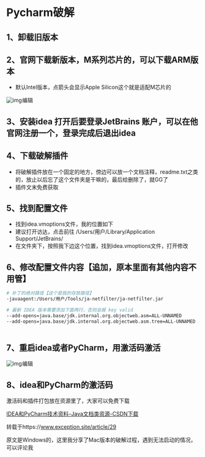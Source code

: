 # Pycharm破解

##  1、卸载旧版本

 

## 2、官网下载新版本，M系列芯片的，可以下载ARM版本

- 默认Intel版本，点箭头会显示Apple Silicon这个就是适配M芯片的 

![img](https://img-blog.csdnimg.cn/5617c0fc0c2141d5b776368bd7071d5f.png)![点击并拖拽以移动](data:image/gif;base64,R0lGODlhAQABAPABAP///wAAACH5BAEKAAAALAAAAAABAAEAAAICRAEAOw==)编辑



## 3、安装idea 打开后要登录JetBrains 账户，可以在他官网注册一个，登录完成后退出idea

## 4、下载破解插件

- 将破解插件放在一个固定的地方，傍边可以放一个文档注释，readme.txt之类的，放止以后忘了这个文件夹是干嘛的，最后给删除了，就GG了
- 插件文末免费获取

## 5、找到配置文件

- 找到idea.vmoptions文件，我的位置如下
- 建议打开访达，点击前往  /Users/用户/Library/Application Support/JetBrains/
- 在文件夹下，按照我下边这个位置，找到idea.vmoptions文件，打开修改

## 6、修改配置文件内容【追加，原本里面有其他内容不用管】

```bash
# 补丁的绝对路径【这个是我的存放路径】
-javaagent:/Users/用户/Tools/ja-netfilter/ja-netfilter.jar

# 最新 IDEA 版本需要添加下面两行，否则会报 key valid
--add-opens=java.base/jdk.internal.org.objectweb.asm=ALL-UNNAMED
--add-opens=java.base/jdk.internal.org.objectweb.asm.tree=ALL-UNNAMED
```

![点击并拖拽以移动](data:image/gif;base64,R0lGODlhAQABAPABAP///wAAACH5BAEKAAAALAAAAAABAAEAAAICRAEAOw==)

## 7、重启idea或者PyCharm，用激活码激活

![img](https://img-blog.csdnimg.cn/68c65de60a154684870c79195bfe239d.png)![点击并拖拽以移动](data:image/gif;base64,R0lGODlhAQABAPABAP///wAAACH5BAEKAAAALAAAAAABAAEAAAICRAEAOw==)编辑

##  8、idea和PyCharm的激活码

激活码和插件打包放在资源里了，大家可以免费下载

[IDEA和PyCharm技术资料-Java文档类资源-CSDN下载](https://download.csdn.net/download/m0_51360693/86396614)





转载于https://www.exception.site/article/29

原文是Windows的，这里我分享了Mac版本的破解过程，遇到无法启动的情况，可以评论我